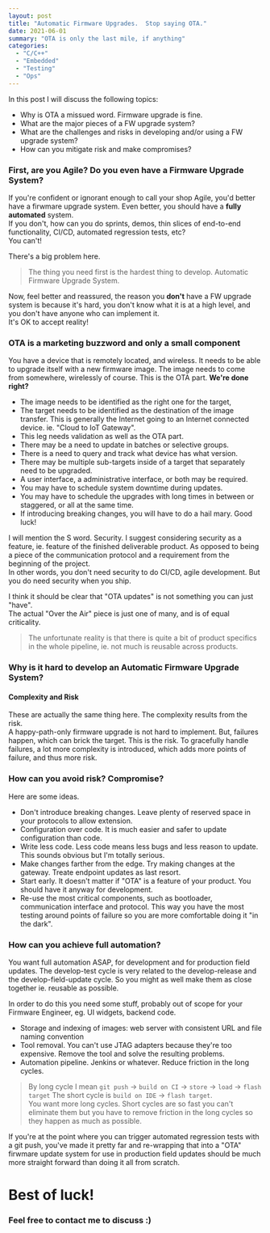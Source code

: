 ```yaml
---
layout: post
title: "Automatic Firmware Upgrades.  Stop saying OTA."
date: 2021-06-01
summary: "OTA is only the last mile, if anything"
categories:
  - "C/C++"
  - "Embedded"
  - "Testing"
  - "Ops"
---
```


In this post I will discuss the following topics:  

* Why is OTA a missued word.  Firmware upgrade is fine.
* What are the major pieces of a FW upgrade system?
* What are the challenges and risks in developing and/or using a FW upgrade system?
* How can you mitigate risk and make compromises?

### First, are you Agile?  Do you even have a Firmware Upgrade System?

If you're confident or ignorant enough to call your shop Agile, you'd better
have a firwmare upgrade system.  Even better, you should have a **fully automated** system.  
If you don't, how can you do sprints, demos, thin slices of end-to-end functionality, CI/CD, 
automated regression tests, etc?  
You can't!  
  
There's a big problem here.  

> The thing you need first is the hardest thing to develop.  Automatic Firmware Upgrade System.
  
Now, feel better and reassured, the reason you **don't** have a FW upgrade system is because it's hard,
you don't know what it is at a high level, and you don't have anyone who can implement it.  
It's OK to accept reality!  
  
### OTA is a marketing buzzword and only a small component

You have a device that is remotely located, and wireless.  It needs to be able to upgrade itself with a new firmware image.
The image needs to come from somewhere, wirelessly of course.  This is the OTA part.  **We're done right?**  
* The image needs to be identified as the right one for the target, 
* The target needs to be identified as the destination of the image transfer.
    This is generally the Internet going to an Internet connected device.  ie.  "Cloud to IoT Gateway".
* This leg needs validation as well as the OTA part.  
* There may be a need to update in batches or selective groups.
* There is a need to query and track what device has what version.
* There may be multiple sub-targets inside of a target that separately need to be upgraded.
* A user interface, a administrative interface, or both may be required.
* You may have to schedule system downtime during updates.
* You may have to schedule the upgrades with long times in between or staggered, or 
  all at the same time.  
* If introducing breaking changes, you will have to do a hail mary.  Good luck!

I will mention the S word.  Security.  I suggest considering security as a feature,
ie. feature of the finished deliverable product.  As opposed to being a piece of the communication
protocol and a requirement from the beginning of the project.  
In other words, you don't need security to do CI/CD, agile development.  But you do need security when you ship.  
  
I think it should be clear that "OTA updates" is not something you can just "have".  
The actual "Over the Air" piece is just one of many, and is of equal criticality.  

> The unfortunate reality is that there is quite a bit of product specifics in the whole pipeline,
> ie. not much is reusable across products.  


### Why is it hard to develop an Automatic Firmware Upgrade System?
#### Complexity and Risk

These are actually the same thing here.  The complexity results from the risk.  
A happy-path-only firmware upgrade is not hard to implement.
But, failures happen, which can brick the target.  This is the risk.
To gracefully handle failures, a lot more complexity is introduced,
which adds more points of failure, and thus more risk.  
  

### How can you avoid risk?  Compromise?

Here are some ideas.  
* Don't introduce breaking changes.  Leave plenty of reserved space in your protocols to allow extension.
* Configuration over code.  It is much easier and safer to update configuration than code.
* Write less code.  Less code means less bugs and less reason to update.  This sounds obvious but I'm totally serious.
* Make changes farther from the edge.  Try making changes at the gateway.  Treate endpoint updates as last resort.
* Start early.  It doesn't matter if "OTA" is a feature of your product.  You should have it anyway for development.
* Re-use the most critical components, such as bootloader, communication interface and protocol.
    This way you have the most testing around points of failure so you are more comfortable doing it "in the dark".  
    
    

### How can you achieve full automation?

You want full automation ASAP, for development and for production field updates.
The develop-test cycle is very related to the develop-release and the develop-field-update cycle.
So you might as well make them as close together ie. reusable as possible.  
  
  
In order to do this you need some stuff, probably out of scope for your Firmware Engineer, eg. UI widgets, backend code.  

* Storage and indexing of images:  web server with consistent URL and file naming convention
* Tool removal.  You can't use JTAG adapters because they're too expensive.
  Remove the tool and solve the resulting problems.
* Automation pipeline.  Jenkins or whatever.  Reduce friction in the long cycles.


>  By long cycle I mean `git push` -> `build on CI` -> `store` -> `load` -> `flash target`
>  The short cycle is `build on IDE` -> `flash target`.  
>  You want more long cycles.  Short cycles are so fast you can't eliminate them but
>  you have to remove friction in the long cycles so they happen as much as possible.  
  

If you're at the point where you can trigger automated regression tests with a git push, 
you've made it pretty far and re-wrapping that into a "OTA" firwmare update system for use in production
field updates should be much more straight forward than doing it all from scratch.
  
# Best of luck!

### Feel free to contact me to discuss :)

